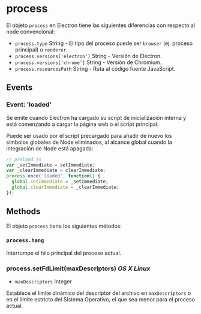 # process

El objeto `process` en Electron tiene las siguientes diferencias con respecto
al node convencional:

* `process.type` String - El tipo del proceso puede ser `browser` (ej. proceso
   principal) o `renderer`.
* `process.versions['electron']` String - Versión de Electron.
* `process.versions['chrome']` String - Versión de Chromium.
* `process.resourcesPath` String - Ruta al código fuente JavaScript.

## Events

### Event: 'loaded'

Se emite cuando Electron ha cargado su script de inicialización interna y
está comenzando a cargar la página web o el script principal.

Puede ser usado por el script precargado para añadir de nuevo los símbolos globales
de Node eliminados, al alcance global cuando la integración de Node está apagada:

```js
// preload.js
var _setImmediate = setImmediate;
var _clearImmediate = clearImmediate;
process.once('loaded', function() {
  global.setImmediate = _setImmediate;
  global.clearImmediate = _clearImmediate;
});
```

## Methods

El objeto `process` tiene los siguientes métodos:

### `process.hang`

Interrumpe el hilo principal del proceso actual.


### process.setFdLimit(maxDescriptors) _OS X_ _Linux_

* `maxDescriptors` Integer

Establece el límite dinámico del descriptor del archivo en `maxDescriptors`
o en el límite estricto del Sistema Operativo, el que sea menor para el
proceso actual.
